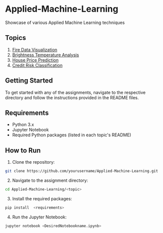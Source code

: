 # Applied-Machine-Learning
Showcase of various Applied Machine Learning techniques 

## Topics

1. [Fire Data Visualization](Fire-Data-Visualization/)
2. [Brightness Temperature Analysis](#brightness-temperature-analysis)
3. [House Price Prediction](#house-price-prediction)
4. [Credit Risk Classification](#credit-risk-classification)


## Getting Started

To get started with any of the assignments, navigate to the respective directory and follow the instructions provided in the README files.

## Requirements

- Python 3.x
- Jupyter Notebook
- Required Python packages (listed in each topic's README)

## How to Run

1. Clone the repository:
```bash
git clone https://github.com/yourusername/Applied-Machine-Learning.git
```
2. Navigate to the assignment directory:
```bash
cd Applied-Machine-Learning/<topic>
```
3. Install the required packages:
```bash
pip install  <requirements>
```
4. Run the Jupyter Notebook:
```bash
jupyter notebook <DesiredNotebookname.ipynb>
```
